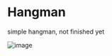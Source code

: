 # Hangman
simple hangman, not finished yet

![image](https://user-images.githubusercontent.com/74879098/172467351-f797d625-7a52-49c6-9e49-cf3d9dac24dc.png)
